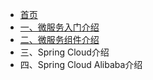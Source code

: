 - [首页](README.md)
- [一、微服务入门介绍](关于微服务架构入门篇.md)
- [二、微服务组件介绍](微服务组件介绍.md)
- 三、Spring Cloud介绍
- 四、Spring Cloud Alibaba介绍

